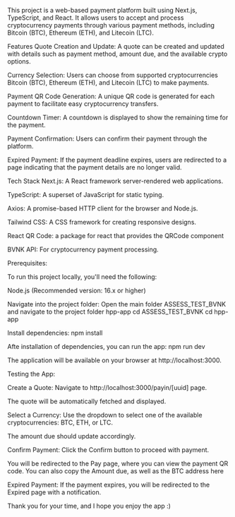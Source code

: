 
This project is a web-based payment platform built using Next.js, TypeScript, and React. It allows users to accept and process cryptocurrency payments through various payment methods, including Bitcoin (BTC), Ethereum (ETH), and Litecoin (LTC).

Features
Quote Creation and Update: A quote can be created and updated with details such as payment method, amount due, and the available crypto options.

Currency Selection: Users can choose from supported cryptocurrencies Bitcoin (BTC), Ethereum (ETH), and Litecoin (LTC) to make payments.

Payment QR Code Generation: A unique QR code is generated for each payment to facilitate easy cryptocurrency transfers.

Countdown Timer: A countdown is displayed to show the remaining time for the payment.

Payment Confirmation: Users can confirm their payment through the platform.

Expired Payment: If the payment deadline expires, users are redirected to a page indicating that the payment details are no longer valid.

Tech Stack
Next.js: A React framework server-rendered web applications.

TypeScript: A superset of JavaScript for static typing.

Axios: A promise-based HTTP client for the browser and Node.js.

Tailwind CSS: A CSS framework for creating responsive designs.

React QR Code: a package for react that provides the QRCode component

BVNK API: For cryptocurrency payment processing.



Prerequisites:

To run this project locally, you'll need the following:

Node.js (Recommended version: 16.x or higher)

Navigate into the project folder: 
Open the main folder ASSESS_TEST_BVNK and navigate to the project folder hpp-app
cd ASSESS_TEST_BVNK
cd hpp-app

Install dependencies:
npm install

Afte installation of dependencies, you can run the app:
npm run dev

The application will be available on your browser at http://localhost:3000.

Testing the App:

Create a Quote:
Navigate to http://localhost:3000/payin/[uuid] page.

The quote will be automatically fetched and displayed.

Select a Currency:
Use the dropdown to select one of the available cryptocurrencies: BTC, ETH, or LTC.

The amount due should update accordingly.

Confirm Payment:
Click the Confirm button to proceed with payment.

You will be redirected to the Pay page, where you can view the payment QR code. 
You can also copy the Amount due, as well as the BTC address here

Expired Payment:
If the payment expires, you will be redirected to the Expired page with a notification.

Thank you for your time, and I hope you enjoy the app :)